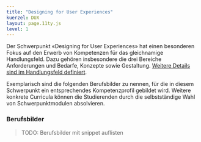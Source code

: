 ```yaml
---
title: "Designing for User Experiences"
kuerzel: DUX
layout: page.11ty.js
level: 1
---
```


Der Schwerpunkt «Designing for User Experiences» hat einen besonderen Fokus auf den Erwerb von Kompetenzen für das gleichnamige Handlungsfeld. Dazu gehören insbesondere die drei Bereiche Anforderungen und Bedarfe, Konzepte sowie Gestaltung. [Weitere Details sind im Handlungsfeld definiert](/handlungsfelder/#designing-for-user-experiences).

Exemplarisch sind die folgenden Berufsbilder zu nennen, für die in diesem Schwerpunkt ein entsprechendes Kompetenzprofil gebildet wird. Weitere konkrete Curricula können die Studierenden durch die selbstständige Wahl von Schwerpunktmodulen absolvieren.


### Berufsbilder

> TODO: Berufsbilder mit snippet auflisten

<snippet type="toc" id="id-berufsbilder-dev" search="master"></snippet>

